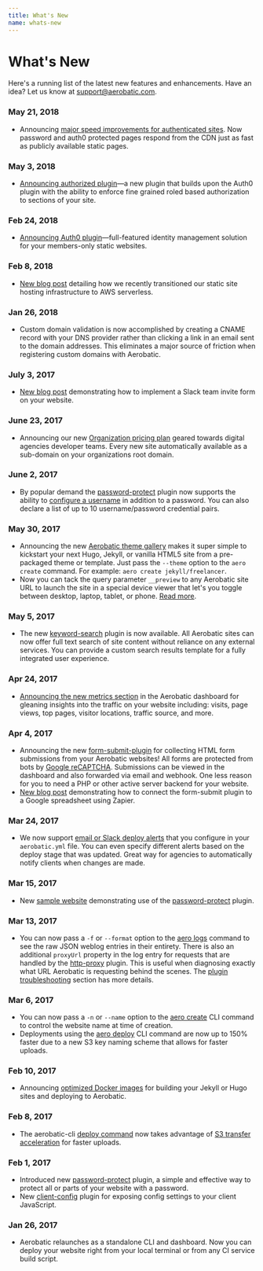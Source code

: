 ```yaml
---
title: What's New
name: whats-new
---
```


# What's New

Here's a running list of the latest new features and enhancements. Have an idea? Let us know at [support@aerobatic.com](mailto://support@aerobatic.com).

### May 21, 2018

* Announcing [major speed improvements for authenticated sites](/blog/speed-boost-for-password-auth0-protected-sites/). Now password and auth0 protected pages respond from the CDN just as fast as publicly available static pages.

### May 3, 2018

* [Announcing authorized plugin](/docs/plugins/authorized/)&mdash;a new plugin that builds upon the Auth0 plugin with the ability to enforce fine grained roled based authorization to sections of your site.

### Feb 24, 2018

* [Announcing Auth0 plugin](/blog/announcing-auth0-plugin/)&mdash;full-featured identity management solution for your members-only static websites.

### Feb 8, 2018

* [New blog post](/blog/migrating-aerobatic-to-api-gateway-and-lambda/) detailing how we recently transitioned our static site hosting infrastructure to AWS serverless.

### Jan 26, 2018

* Custom domain validation is now accomplished by creating a CNAME record with your DNS provider rather than clicking a link in an email sent to the domain addresses. This eliminates a major source of friction when registering custom domains with Aerobatic.

### July 3, 2017

* [New blog post](/blog/serverless-slack-team-invite-form/) demonstrating how to implement a Slack team invite form on your website.

### June 23, 2017

* Announcing our new [Organization pricing plan](/blog/announcing-organization-pricing-plan/) geared towards digital agencies developer teams. Every new site automatically available as a sub-domain on your organizations root domain.

### June 2, 2017

* By popular demand the [password-protect](/docs/plugins/password-protect/) plugin now supports the ability to [configure a username](/docs/plugins/password-protect/#usernames) in addition to a password. You can also declare a list of up to 10 username/password credential pairs.

### May 30, 2017

* Announcing the new [Aerobatic theme gallery](/themes/) makes it super simple to kickstart your next Hugo, Jekyll, or vanilla HTML5 site from a pre-packaged theme or template. Just pass the `--theme` option to the `aero create` command. For example: `aero create jekyll/freelancer`.
* Now you can tack the query parameter `__preview` to any Aerobatic site URL to launch the site in a special device viewer that let's you toggle between desktop, laptop, tablet, or phone. [Read more](/docs/overview/#device-preview).

### May 5, 2017

* The new [keyword-search](/docs/plugins/keyword-search/) plugin is now available. All Aerobatic sites can now offer full text search of site content without reliance on any external services. You can provide a custom search results template for a fully integrated user experience.

### Apr 24, 2017

* [Announcing the new metrics section](/blog/introducing-website-metrics/) in the Aerobatic dashboard for gleaning insights into the traffic on your website including: visits, page views, top pages, visitor locations, traffic source, and more.

### Apr 4, 2017

* Announcing the new [form-submit-plugin](/docs/plugins/form-submit/) for collecting HTML form submissions from your Aerobatic websites! All forms are protected from bots by [Google reCAPTCHA](https://www.google.com/recaptcha/intro/invisible.html). Submissions can be viewed in the dashboard and also forwarded via email and webhook. One less reason for you to need a PHP or other active server backend for your website.
* [New blog post](/blog/form-submit-zapier-google-spreadsheet/) demonstrating how to connect the form-submit plugin to a Google spreadsheet using Zapier.

### Mar 24, 2017

* We now support [email or Slack deploy alerts](/docs/deployment/#deploy-alerts) that you configure in your `aerobatic.yml` file. You can even specify different alerts based on the deploy stage that was updated. Great way for agencies to automatically notify clients when changes are made.

### Mar 15, 2017

* New [sample website](https://password-protect-demo.aerobaticapp.com) demonstrating use of the [password-protect](/docs/plugins/password-protect/) plugin.

### Mar 13, 2017

* You can now pass a `-f` or `--format` option to the [aero logs](/docs/cli/#logs) command to see the raw JSON weblog entries in their entirety. There is also an additional `proxyUrl` property in the log entry for requests that are handled by the [http-proxy](/docs/plugins/http-proxy/) plugin. This is useful when diagnosing exactly what URL Aerobatic is requesting behind the scenes. The [plugin troubleshooting](/docs/plugins/http-proxy/#troubleshooting) section has more details.

### Mar 6, 2017

* You can now pass a `-n` or `--name` option to the [aero create](/docs/cli/#create) CLI command to control the website name at time of creation.
* Deployments using the [aero deploy](/docs/cli/#deploy) CLI command are now up to 150% faster due to a new S3 key naming scheme that allows for faster uploads.

### Feb 10, 2017

* Announcing [optimized Docker images](/blog/optimized-docker-images-continuous-deployment/) for building your Jekyll or Hugo sites and deploying to Aerobatic.

### Feb 8, 2017

* The aerobatic-cli [deploy command](/docs/cli/#deploy) now takes advantage of [S3 transfer acceleration](http://docs.aws.amazon.com/AmazonS3/latest/dev/transfer-acceleration.html) for faster uploads.

### Feb 1, 2017

* Introduced new [password-protect](/docs/plugins/password-protect/) plugin, a simple and effective way to protect all or parts of your website with a password.
* New [client-config](/docs/plugins/client-config/) plugin for exposing config settings to your client JavaScript.

### Jan 26, 2017

* Aerobatic relaunches as a standalone CLI and dashboard. Now you can deploy your website right from your local terminal or from any CI service build script.
